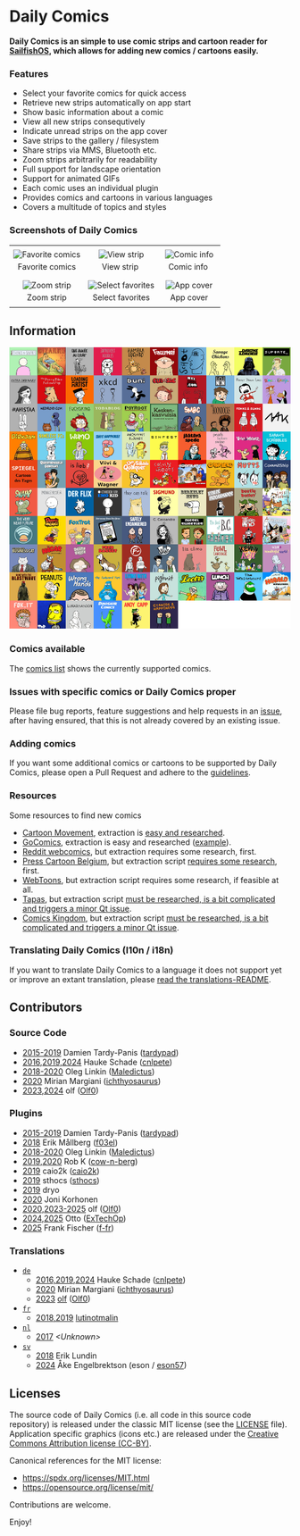# Daily Comics
**Daily Comics is an simple to use comic strips and cartoon reader for [SailfishOS](https://sailfishos.org/), which allows for adding new comics / cartoons easily.**

### Features
- Select your favorite comics for quick access
- Retrieve new strips automatically on app start
- Show basic information about a comic
- View all new strips consequtively
- Indicate unread strips on the app cover
- Save strips to the gallery / filesystem
- Share strips via MMS, Bluetooth etc.
- Zoom strips arbitrarily for readability
- Full support for landscape orientation
- Support for animated GIFs
- Each comic uses an individual plugin
- Provides comics and cartoons in various languages
- Covers a multitude of topics and styles

### Screenshots of Daily Comics
|       |       |       |
| :---: | :---: | :---: |
|       |       |       |
| ![Favorite comics](./info/screenshots/favorites.png?raw=true "Favorite comics") | ![View strip](./info/screenshots/comic_bar.png?raw=true "View strip") | ![Comic info](./info/screenshots/comic_info.png?raw=true "Comic info") |
| Favorite&nbsp;comics | &nbsp;&nbsp;&nbsp;&nbsp;View&nbsp;strip&nbsp;&nbsp;&nbsp;&nbsp;&nbsp; | &nbsp;&nbsp;&nbsp;Comic&nbsp;info&nbsp;&nbsp;&nbsp;&nbsp; |
|       |       |       |
|       |       |       |
| ![Zoom strip](./info/screenshots/image_zoom.png?raw=true "Zoom strip") | ![Select favorites](./info/screenshots/settings.png?raw=true "Select favorites") | ![App cover](./info/screenshots/cover.png?raw=true "App cover") |
| Zoom strip | Select favorites | App cover |
|       |       |       |

## Information
![Comics covers](https://github.com/sailfishos-applications/daily-comics/blob/master/info/comics_covers.jpg?raw=true "Comics covers")

### Comics available
The [comics list](https://github.com/sailfishos-applications/daily-comics/blob/master/info/comics_list.md) shows the currently supported comics.

### Issues with specific comics or Daily Comics proper
Please file bug reports, feature suggestions and help requests in an [issue](https://github.com/sailfishos-applications/daily-comics/issues), after having ensured, that this is not already covered by an existing issue.

### Adding comics
If you want some additional comics or cartoons to be supported by Daily Comics, please open a Pull Request and adhere to the [guidelines](./info/comic_addition.md).

### Resources
Some resources to find new comics
- [Cartoon Movement](https://cartoonmovement.com/), extraction is [easy and researched](https://github.com/sailfishos-applications/daily-comics/pull/4#issuecomment-1742215566).
- [GoComics](https://gocomics.com/), extraction is easy and researched ([example](https://github.com/sailfishos-applications/daily-comics/blob/devel/plugins/wizardofid/extract.js)).
- [Reddit webcomics](https://www.reddit.com/r/webcomics/), but extraction requires some research, first.
- [Press Cartoon Belgium](http://www.presscartoon.com/en/accueil), but extraction script [requires some research](https://github.com/sailfishos-applications/daily-comics/pull/4#issuecomment-1742215566), first.
- [WebToons](https://www.webtoons.com/), but extraction script requires some research, if feasible at all.
- [Tapas](https://tapas.io/), but extraction script [must be researched, is a bit complicated and triggers a minor Qt issue](https://github.com/tardypad/sailfishos-daily-comics/issues/89#issuecomment-596226840).
- [Comics Kingdom](https://comicskingdom.com/), but extraction script [must be researched, is a bit complicated and triggers a minor Qt issue](https://github.com/sailfishos-applications/daily-comics/issues/46#issuecomment-2024214674).

### Translating Daily Comics (l10n / i18n)
If you want to translate Daily Comics to a language it does not support yet or improve an extant translation, please [read the translations-README](./translations#readme).

## Contributors
### Source Code
- [2015-2019](https://github.com/sailfishos-applications/daily-comics/commits?author=tardypad) Damien Tardy-Panis ([tardypad](https://github.com/tardypad))
- [2016,2019,2024](https://github.com/sailfishos-applications/daily-comics/commits?author=cnlpete) Hauke Schade ([cnlpete](https://github.com/cnlpete))
- [2018-2020](https://github.com/sailfishos-applications/daily-comics/commits?author=Maledictus) Oleg Linkin ([Maledictus](https://github.com/Maledictus))
- [2020](https://github.com/sailfishos-applications/daily-comics/commits?author=ichthyosaurus) Mirian Margiani ([ichthyosaurus](https://github.com/ichthyosaurus))
- [2023,2024](https://github.com/sailfishos-applications/daily-comics/commits?author=Olf0) olf ([Olf0](https://github.com/Olf0))

### Plugins
- [2015-2019](https://github.com/sailfishos-applications/daily-comics/commits?author=tardypad) Damien Tardy-Panis ([tardypad](https://github.com/tardypad))
- [2018](https://github.com/sailfishos-applications/daily-comics/commits?author=f03el) Erik Mållberg ([f03el](https://github.com/f03el))
- [2018-2020](https://github.com/sailfishos-applications/daily-comics/commits?author=Maledictus) Oleg Linkin ([Maledictus](https://github.com/Maledictus))
- [2019,2020](https://github.com/sailfishos-applications/daily-comics/commits?author=cow-n-berg) Rob K ([cow-n-berg](https://github.com/cow-n-berg))
- [2019](https://github.com/sailfishos-applications/daily-comics/commits?author=caio2k) caio2k ([caio2k](https://github.com/caio2k))
- [2019](https://github.com/sailfishos-applications/daily-comics/commits?author=sthocs) sthocs ([sthocs](https://github.com/sthocs))
- [2019](https://github.com/sailfishos-applications/daily-comics/commit/f28be7cf1d112f9e48bf853ad032f8f6f9a622c8) dryo
- [2020](https://github.com/sailfishos-applications/daily-comics/commit/47a83f15c3c43ac189cd31ea327e98cad19addb3) Joni Korhonen
- [2020,2023-2025](https://github.com/sailfishos-applications/daily-comics/commits?author=Olf0) olf ([Olf0](https://github.com/Olf0))
- [2024,2025](https://github.com/sailfishos-applications/daily-comics/commits?author=ExTechOp) Otto ([ExTechOp](https://github.com/ExTechOp))
- [2025](https://github.com/sailfishos-applications/daily-comics/commits?author=f-fr) Frank Fischer ([f-fr](https://github.com/f-fr))

### Translations
- [`de`](https://app.transifex.com/olf/daily-comics/language/de/)
  - [2016,2019](https://github.com/sailfishos-applications/daily-comics/commits?author=cnlpete),[2024](https://github.com/sailfishos-applications/daily-comics/commits?author=transifex-integration%5Bbot%5D) Hauke Schade ([cnlpete](https://github.com/cnlpete))
  - [2020](https://github.com/sailfishos-applications/daily-comics/commits?author=ichthyosaurus) Mirian Margiani ([ichthyosaurus](https://github.com/ichthyosaurus))
  - [2023](https://github.com/sailfishos-applications/daily-comics/commits?author=Olf0) [olf](https://github.com/sailfishos-applications/daily-comics/commits?author=transifex-integration%5Bbot%5D) ([Olf0](https://github.com/Olf0))
- [`fr`](https://app.transifex.com/olf/daily-comics/language/fr/)
  - [2018,2019](https://github.com/sailfishos-applications/daily-comics/commits?author=lutinotmalin) [lutinotmalin](https://github.com/lutinotmalin)
- [`nl`](https://app.transifex.com/olf/daily-comics/language/nl/)
  - [2017](https://github.com/tardypad/sailfishos-daily-comics/pull/35) *\<Unknown\>*
- [`sv`](https://app.transifex.com/olf/daily-comics/language/sv/)
  - [2018](https://github.com/sailfishos-applications/daily-comics/commit/dfd23fb435a846fe5776a440669d92fe2eb5c39d) Erik Lundin
  - [2024](https://github.com/sailfishos-applications/daily-comics/commits?author=transifex-integration%5Bbot%5D) Åke Engelbrektson (eson / [eson57](https://github.com/eson57))

## Licenses
The source code of Daily Comics (i.e. all code in this source code repository) is released under the classic MIT license (see the [LICENSE](./LICENSE.txt) file).
Application specific graphics (icons etc.) are released under the [Creative Commons Attribution license (CC-BY)](https://creativecommons.org/licenses/by/4.0/deed.en).

Canonical references for the MIT license:
- https://spdx.org/licenses/MIT.html
- https://opensource.org/license/mit/

Contributions are welcome.

Enjoy!
